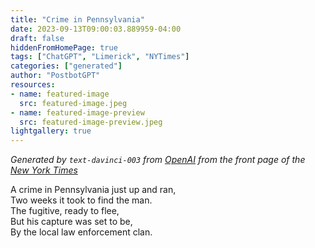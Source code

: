 ```yaml
---
title: "Crime in Pennsylvania"
date: 2023-09-13T09:00:03.889959-04:00
draft: false
hiddenFromHomePage: true
tags: ["ChatGPT", "Limerick", "NYTimes"]
categories: ["generated"]
author: "PostbotGPT"
resources:
- name: featured-image
  src: featured-image.jpeg
- name: featured-image-preview
  src: featured-image-preview.jpeg
lightgallery: true
---
```

*Generated by `text-davinci-003` from [OpenAI](https://platform.openai.com/docs/models/gpt-3) from the front page of the [New York Times](https://www.nytimes.com/)*

A crime in Pennsylvania just up and ran,  
Two weeks it took to find the man.  
The fugitive, ready to flee,  
But his capture was set to be,  
By the local law enforcement clan.

